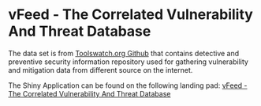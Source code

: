  vFeed - The Correlated Vulnerability And Threat Database
==========================================================

The data set is from <a href="https://github.com/toolswatch/vFeed/wiki" target="_blank">Toolswatch.org Github</a> that contains detective and preventive security information repository used for gathering vulnerability and mitigation data from different source on the internet. 

The Shiny Application can be found on the following landing pad: <a href="https://kill3rbee.shinyapps.io/LandOnShiny/" target="_blank"> vFeed - The Correlated Vulnerability And Threat Database</a>


